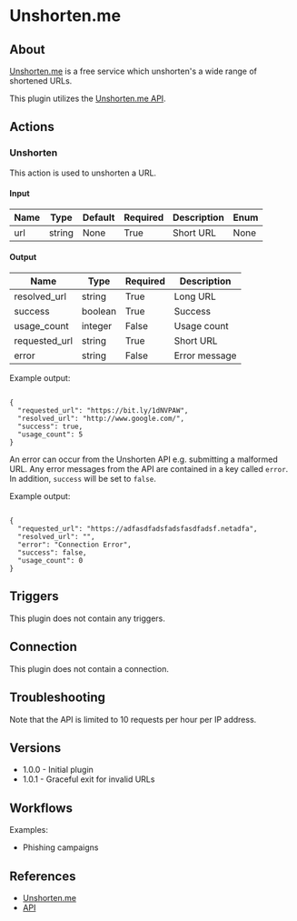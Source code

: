 
# Unshorten.me

## About

[Unshorten.me](https://unshorten.me/) is a free service which unshorten's a wide range of shortened URLs.

This plugin utilizes the [Unshorten.me API](https://unshorten.me/api).

## Actions

### Unshorten

This action is used to unshorten a URL.

#### Input

|Name|Type|Default|Required|Description|Enum|
|----|----|-------|--------|-----------|----|
|url|string|None|True|Short URL|None|

#### Output

|Name|Type|Required|Description|
|----|----|--------|-----------|
|resolved_url|string|True|Long URL|
|success|boolean|True|Success|
|usage_count|integer|False|Usage count|
|requested_url|string|True|Short URL|
|error|string|False|Error message|

Example output:

```

{
  "requested_url": "https://bit.ly/1dNVPAW",
  "resolved_url": "http://www.google.com/",
  "success": true,
  "usage_count": 5
}

```

An error can occur from the Unshorten API e.g. submitting a malformed URL. Any error messages from the API are contained in a key called `error`.
In addition, `success` will be set to `false`.

Example output:

```

{
  "requested_url": "https://adfasdfadsfadsfasdfadsf.netadfa",
  "resolved_url": "",
  "error": "Connection Error",
  "success": false,
  "usage_count": 0
}

```

## Triggers

This plugin does not contain any triggers.

## Connection

This plugin does not contain a connection.

## Troubleshooting

Note that the API is limited to 10 requests per hour per IP address.

## Versions

* 1.0.0 - Initial plugin
* 1.0.1 - Graceful exit for invalid URLs

## Workflows

Examples:

* Phishing campaigns

## References

* [Unshorten.me](https://unshorten.me/)
* [API](https://unshorten.me/)
